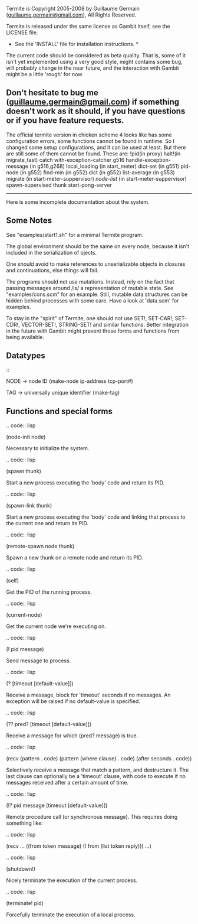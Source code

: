 Termite is Copyright 2005-2008 by Guillaume Germain
(guillaume.germain@gmail.com),  All Rights Reserved.

Termite is released under the same license as Gambit itself,
see the LICENSE file.

* See the 'INSTALL' file for installation instructions. *

The current code should be considered as beta quality.  That is,
some of it isn't yet implemented using a very good style, might
contains some bug, will probably change in the near future, and the
interaction with Gambit might be a little 'rough' for now.

Don't hesitate to bug me (guillaume.germain@gmail.com) if something
doesn't work as it should, if you have questions or if you have
feature requests.
--------------------------------------------------------
The official termite version in chicken scheme 4 looks like has some
configuration errors, some functions cannot be found in runtime.
So I changed some setup configurations, and it can be used at least.
But there are still some of them cannot be found.
These are:
!pid(in proxy)
halt!(in migrate_tast)
catch
with-exception-catcher    g516
handle-exception-message (in g516,g268)
local_loading   (in start_meter)
dict-set  (in g551)
pid-node  (in g552)
find-min  (in g552)
dict      (in g552)
list-average  (in g553)
migrate   (in start-meter-suppervisor)
*node-list* (in start-meter-suppervisor)
spawn-supervised thunk start-pong-server


--------------------------------------------------------

Here is some incomplete documentation about the system.


Some Notes
----------

See "examples/start1.sh" for a minimal Termite program.

The global environment should be the same on every node, because it
isn't included in the serialization of ojects.

One should avoid to make references to unserializable objects in
closures and continuations, else things will fail.

The programs should not use mutations.  Instead, rely on the fact that
passing messages around /is/ a representation of mutable state.  See
"examples/cons.scm" for an example.  Still, mutable data structures
can be hidden behind processes with some care.  Have a look at
'data.scm' for examples.

To stay in the "spirit" of Termite, one should not use SET!, SET-CAR!,
SET-CDR!, VECTOR-SET!, STRING-SET! and similar functions.  Better
integration in the future with Gambit might prevent those forms and
functions from being available.


Datatypes
---------

::

  NODE -> node ID
  (make-node ip-address tcp-port#)

  TAG -> universally unique identifier
  (make-tag)


Functions and special forms
---------------------------

.. code:: lisp

  (node-init node)

Necessary to initialize the system.

.. code:: lisp

  (spawn thunk)

Start a new process executing the 'body' code and return its PID.

.. code:: lisp

  (spawn-link thunk)

Start a new process executing the 'body' code and linking that process
to the current one and return its PID.

.. code:: lisp

  (remote-spawn node thunk)

Spawn a new thunk on a remote node and return its PID.

.. code:: lisp

  (self)

Get the PID of the running process.

.. code:: lisp

  (current-node)

Get the current node we're executing on.

.. code:: lisp

  (! pid message)

Send message to process.

.. code:: lisp

  (? [timeout [default-value]])

Receive a message, block for 'timeout' seconds if no messages.  An
exception will be raised if no default-value is specified.

.. code:: lisp

  (?? pred? [timeout [default-value]])

Receive a message for which (pred? message) is true.

.. code:: lisp

  (recv
    (pattern                . code)
    (pattern (where clause) . code)
    (after   seconds        . code))

Selectively receive a message that match a pattern, and destructure
it.  The last clause can optionally be a 'timeout' clause, with code
to execute if no messages received after a certain amount of time.

.. code:: lisp

  (!? pid message [timeout [default-value]])

Remote procedure call (or synchronous message).  This requires
doing something like:

.. code:: lisp

  (recv
    ...
    ((from token message) (! from (list token reply)))
    ...)

.. code:: lisp

  (shutdown!)

Nicely terminate the execution of the current process.

.. code:: lisp

  (terminate! pid)

Forcefully terminate the execution of a local process.
